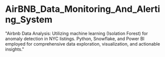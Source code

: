 # AirBNB_Data_Monitoring_And_Alerting_System
"Airbnb Data Analysis: Utilizing machine learning (Isolation Forest) for anomaly detection in NYC listings. Python, Snowflake, and Power BI employed for comprehensive data exploration, visualization, and actionable insights."
